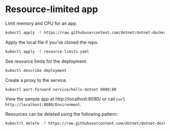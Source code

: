# Resource-limited app

Limit memory and CPU for an app.

```bash
kubectl apply -f https://raw.githubusercontent.com/dotnet/dotnet-docker/main/kubernetes/resource-limits/resource-limits.yaml
```

Apply the local file if you've cloned the repo.

```bash
kubectl apply -f resource-limits.yaml
```

See resource limits for the deployment.

```bash
kubectl describe deployment
```

Create a proxy to the service.

```bash
kubectl port-forward service/hello-dotnet 8080:80
```

View the sample app at http://localhost:8080/ or call `curl http://localhost:8080/Environment`.

Resources can be deleted using the following pattern:

```bash
kubectrl delete -f https://raw.githubusercontent.com/dotnet/dotnet-docker/main/kubernetes/resource-limits/resource-limits.yaml
```
